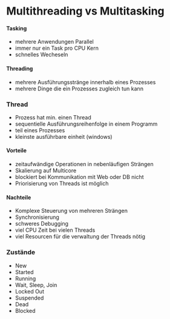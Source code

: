 # Multithreading vs Multitasking
#### Tasking
- mehrere Anwendungen Parallel
- immer nur ein Task pro CPU Kern
- schnelles Wecheseln
#### Threading
- mehrere Ausführungsstränge innerhalb eines Prozesses
- mehrere Dinge die ein Prozesses zugleich tun kann

### Thread
- Prozess hat min. einen Thread
- sequentielle Ausführungsreihenfolge in einem Programm
- teil eines Prozesses
- kleinste ausführbare einheit (windows)

#### Vorteile
- zeitaufwändige Operationen in nebenläufigen Strängen
- Skalierung auf Multicore
- blockiert bei Kommunikation mit Web oder DB nicht
- Priorisierung von Threads ist möglich

#### Nachteile
- Komplexe Steuerung von mehreren Strängen
- Synchronisierung
- schweres Debugging
- viel CPU Zeit bei vielen Threads
- viel Resourcen für die verwaltung der Threads nötig

### Zustände
- New
- Started
- Running
- Wait, Sleep, Join
- Locked Out
- Suspended
- Dead
- Blocked